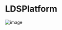 # LDSPlatform


![image](https://github.com/PhoneChan/LDSPlatform/blob/master/screenshots/login.png)

